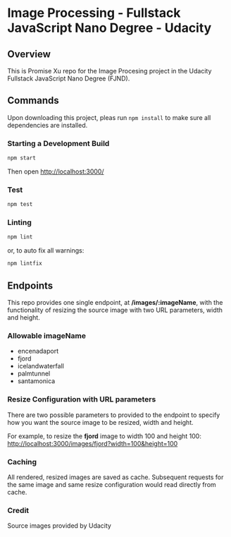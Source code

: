# Image Processing - Fullstack JavaScript Nano Degree - Udacity

## Overview

This is Promise Xu repo for the Image Procesing project in the Udacity Fullstack JavaScript Nano Degree (FJND).

## Commands

Upon downloading this project, pleas run `npm install` to make sure all dependencies are installed.

### Starting a Development Build

```bash
npm start
```

Then open [http://localhost:3000/](http://localhost:3000/)

### Test

```bash
npm test
```

### Linting

```bash
npm lint
```

or, to auto fix all warnings:

```bash
npm lintfix
```

## Endpoints

This repo provides one single endpoint, at **/images/:imageName**, with the functionality of resizing the source image with two URL parameters, width and height.

### Allowable imageName

- encenadaport
- fjord
- icelandwaterfall
- palmtunnel
- santamonica

### Resize Configuration with URL parameters

There are two possible parameters to provided to the endpoint to specify how you want the source image to be resized, width and height.

For example, to resize the **fjord** image to width 100 and height 100:
[http://localhost:3000/images/fjord?width=100&height=100](http://localhost:3000/images/fjord?width=100&height=100)

### Caching

All rendered, resized images are saved as cache. Subsequent requests for the same image and same resize configuration would read directly from cache.

### Credit

Source images provided by Udacity
